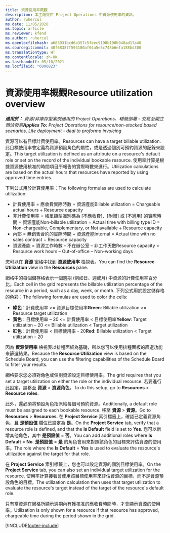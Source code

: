 ```yaml
---
title: 資源使用率概觀
description: 本主題提供 Project Operations 中資源使用率的資訊。
author: ruhercul
ms.date: 11/05/2020
ms.topic: article
ms.reviewer: kfend
ms.author: ruhercul
ms.openlocfilehash: a683931bcd6a357c5feec9198b190b948ad17a40
ms.sourcegitcommit: 40f68387f594180af64a5e5c748b6efa188bd300
ms.translationtype: HT
ms.contentlocale: zh-HK
ms.lasthandoff: 05/10/2021
ms.locfileid: "6000823"
---
```

# <a name="resource-utilization-overview"></a><span data-ttu-id="19342-103">資源使用率概觀</span><span class="sxs-lookup"><span data-stu-id="19342-103">Resource utilization overview</span></span>

<span data-ttu-id="19342-104">_**適用於：** 資源/非庫存型案例適用的 Project Operations、精簡部署 - 交易至開立預估發票_</span><span class="sxs-lookup"><span data-stu-id="19342-104">_**Applies To:** Project Operations for resource/non-stocked based scenarios, Lite deployment - deal to proforma invoicing_</span></span>

<span data-ttu-id="19342-105">資源可以有目標計費使用率。</span><span class="sxs-lookup"><span data-stu-id="19342-105">Resources can have a target billable utilization.</span></span> <span data-ttu-id="19342-106">此目標使用率會定義為資源預設角色的屬性，或是透過個別可預約資源的記錄來設定。</span><span class="sxs-lookup"><span data-stu-id="19342-106">This target utilization is defined as an attribute on a resource's default role or set on the record of the individual bookable resource.</span></span> <span data-ttu-id="19342-107">使用率計算是根據資源使用核准的時間項目所報告的實際時數來進行。</span><span class="sxs-lookup"><span data-stu-id="19342-107">Utilization calculations are based on the actual hours that resources have reported by using approved time entries.</span></span>

<span data-ttu-id="19342-108">下列公式用於計算使用率：</span><span class="sxs-lookup"><span data-stu-id="19342-108">The following formulas are used to calculate utilization:</span></span>

  - <span data-ttu-id="19342-109">計費使用率 = 應收費實際時數 ÷ 資源產能</span><span class="sxs-lookup"><span data-stu-id="19342-109">Billable utilization = Chargeable actual hours ÷ Resource capacity</span></span>
  - <span data-ttu-id="19342-110">非計費使用率 = 帳單類型識別碼為 [不應收費]、[附贈] 或 [不適用] 的實際時間 ÷ 資源產能</span><span class="sxs-lookup"><span data-stu-id="19342-110">Non-billable utilization = Actual time with billing type ID = Non-chargeable, Complementary, or Not available ÷ Resource capacity</span></span>
  - <span data-ttu-id="19342-111">內部 = 無銷售合約的實際時間 ÷ 資源產能</span><span class="sxs-lookup"><span data-stu-id="19342-111">Internal = Actual time with no sales contract ÷ Resource capacity</span></span>
  - <span data-ttu-id="19342-112">資源產能 = 資源工作時數 – 不在辦公室 – 非工作天數</span><span class="sxs-lookup"><span data-stu-id="19342-112">Resource capacity = Resource work hours – Out-of-office – Non-working days</span></span>

<span data-ttu-id="19342-113">您可以在 **資源** 窗格中找到 **資源使用率** 檢視表。</span><span class="sxs-lookup"><span data-stu-id="19342-113">You can find the **Resource Utilization** view in the **Resources** pane.</span></span>

<span data-ttu-id="19342-114">網格中的每個儲存格表示一個週期 (例如日、週或月) 中資源的計費使用率百分比。</span><span class="sxs-lookup"><span data-stu-id="19342-114">Each cell in the grid represents the billable utilization percentage of the resource in a period, such as a day, week, or month.</span></span> <span data-ttu-id="19342-115">下列公式用於設定儲存格的色彩：</span><span class="sxs-lookup"><span data-stu-id="19342-115">The following formulas are used to color the cells:</span></span>

  - <span data-ttu-id="19342-116">**綠色**：計費使用率 >= 資源目標使用率</span><span class="sxs-lookup"><span data-stu-id="19342-116">**Green**: Billable utilization >= Resource target utilization</span></span>
  - <span data-ttu-id="19342-117">**黃色**：目標使用率 – 20 <= 計費使用率 < 目標使用率</span><span class="sxs-lookup"><span data-stu-id="19342-117">**Yellow**: Target utilization – 20 <= Billable utilization < Target utilization</span></span>
  - <span data-ttu-id="19342-118">**紅色**：計費使用率 < 目標使用率 - 20</span><span class="sxs-lookup"><span data-stu-id="19342-118">**Red**: Billable utilization < Target utilization – 20</span></span>

<span data-ttu-id="19342-119">因為 **資源使用率** 檢視表以排程面板為基礎，所以您可以使用排程面板的篩選功能來篩選結果。</span><span class="sxs-lookup"><span data-stu-id="19342-119">Because the **Resource Utilization** view is based on the Schedule Board, you can use the filtering capabilities of the Schedule Board to filter your results.</span></span>

<span data-ttu-id="19342-120">網格要求您必須對角色或個別資源設定目標使用率。</span><span class="sxs-lookup"><span data-stu-id="19342-120">The grid requires that you set a target utilization on either the role or the individual resource.</span></span> <span data-ttu-id="19342-121">若要進行此設定，請移至 **資源** > **資源角色**。</span><span class="sxs-lookup"><span data-stu-id="19342-121">To do this setup, go to **Resources** > **Resource roles**.</span></span>

<span data-ttu-id="19342-122">此外，還必須將預設角色指派給每個可預約資源。</span><span class="sxs-lookup"><span data-stu-id="19342-122">Additionally, a default role must be assigned to each bookable resource.</span></span> <span data-ttu-id="19342-123">移至 **資源** > **資源**。</span><span class="sxs-lookup"><span data-stu-id="19342-123">Go to **Resources** > **Resources**.</span></span> <span data-ttu-id="19342-124">在 **Project Service** 索引標籤上，確認已定義資源角色，且 **是預設值** 欄位已設定為 **是**。</span><span class="sxs-lookup"><span data-stu-id="19342-124">On the **Project Service** tab, verify that a resource role is defined, and that the **Is Default** field is set to **Yes**.</span></span> <span data-ttu-id="19342-125">您可以新增其他角色，其中 **是預設值** = **否**。</span><span class="sxs-lookup"><span data-stu-id="19342-125">You can add additional roles where **Is Default** = **No**.</span></span> <span data-ttu-id="19342-126">**是預設值** = **是** 的角色會用來對照該角色的目標來評估資源的使用率。</span><span class="sxs-lookup"><span data-stu-id="19342-126">The role where the **Is Default** = **Yes** is used to evaluate the resource's utilization against the target for that role.</span></span>

<span data-ttu-id="19342-127">在 **Project Service** 索引標籤上，您也可以設定資源的個別目標使用率。</span><span class="sxs-lookup"><span data-stu-id="19342-127">On the **Project Service** tab, you can also set an individual target utilization for the resource.</span></span> <span data-ttu-id="19342-128">使用率計算接著會使用該目標使用率來評估資源的目標，而不是資源預設角色的目標。</span><span class="sxs-lookup"><span data-stu-id="19342-128">The utilization calculation then uses that target utilization to evaluate the resource's target instead of the target of the resource's default role.</span></span>

<span data-ttu-id="19342-129">只有當資源在網格所顯示週期內有獲核准的應收費時間時，才會顯示資源的使用率。</span><span class="sxs-lookup"><span data-stu-id="19342-129">Utilization is only shown for a resource if that resource has approved, chargeable time during the period shown in the grid.</span></span>


[!INCLUDE[footer-include](../includes/footer-banner.md)]